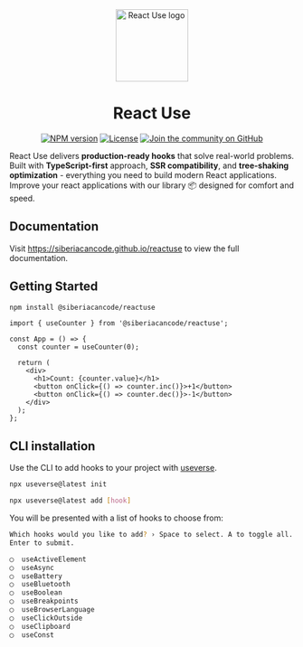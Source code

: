 <div align="center">
  <a href="https://reactuse.dev">
    <picture>
      <img alt="React Use logo" src="https://siberiacancode.github.io/reactuse/logo.svg" height="128">
    </picture>
  </a>
  <h1>React Use</h1>

<a href="https://www.npmjs.com/package/@siberiacancode/reactuse"><img alt="NPM version" src="https://img.shields.io/npm/v/@siberiacancode/reactuse.svg?style=for-the-badge&labelColor=000000"></a>
<a href="https://github.com/siberiacancode/reactuse/blob/main/LICENSE"><img alt="License" src="https://img.shields.io/npm/l/@siberiacancode/reactuse.svg?style=for-the-badge&labelColor=000000"></a>
<a href="https://github.com/siberiacancode/reactuse/discussions"><img alt="Join the community on GitHub" src="https://img.shields.io/badge/Join%20the%20community-blueviolet.svg?style=for-the-badge&logo=React&labelColor=000000&logoWidth=20"></a>

</div>

React Use delivers **production-ready hooks** that solve real-world problems. Built with **TypeScript-first** approach, **SSR compatibility**, and **tree-shaking optimization** - everything you need to build modern React applications. Improve your react applications with our library 📦 designed for comfort and speed.

## Documentation

Visit https://siberiacancode.github.io/reactuse to view the full documentation.

## Getting Started

```bash
npm install @siberiacancode/reactuse
```

```tsx
import { useCounter } from '@siberiacancode/reactuse';

const App = () => {
  const counter = useCounter(0);

  return (
    <div>
      <h1>Count: {counter.value}</h1>
      <button onClick={() => counter.inc()}>+1</button>
      <button onClick={() => counter.dec()}>-1</button>
    </div>
  );
};
```

## CLI installation

Use the CLI to add hooks to your project with [useverse](https://www.npmjs.com/package/useverse).

```bash
npx useverse@latest init
```

```bash
npx useverse@latest add [hook]
```

You will be presented with a list of hooks to choose from:

```bash
Which hooks would you like to add? › Space to select. A to toggle all.
Enter to submit.

◯  useActiveElement
◯  useAsync
◯  useBattery
◯  useBluetooth
◯  useBoolean
◯  useBreakpoints
◯  useBrowserLanguage
◯  useClickOutside
◯  useClipboard
◯  useConst
```

